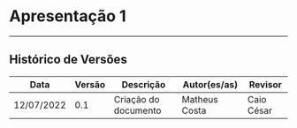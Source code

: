 # Apresentação 1
***

## Histórico de Versões

**Data** | **Versão** | **Descrição** | **Autor(es/as)** | **Revisor**
--- | --- | --- | --- | ---
12/07/2022 | 0.1 | Criação do documento | Matheus Costa | Caio César